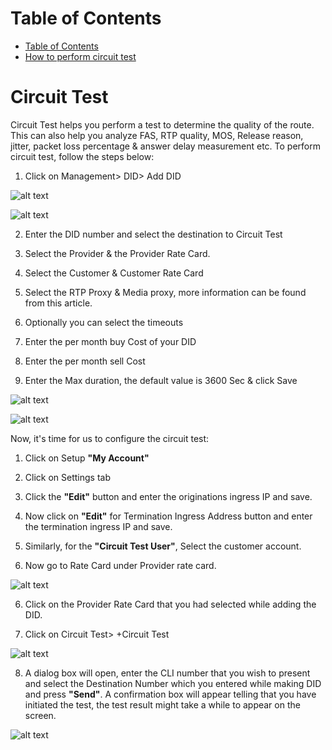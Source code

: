 # Table of Contents
* [Table of Contents](#table-of-contents)
* [How to perform circuit test](#how-to-perform-circuit-test)


# Circuit Test

Circuit Test helps you perform a test to determine the quality of the route. This can also help you analyze FAS, RTP quality, MOS, Release reason, jitter, packet loss percentage & answer delay measurement etc. To perform circuit test, follow the steps below:

1.	Click on Management> DID> Add DID

![alt text][circuit-test-1]

![alt text][circuit-test-2]

2. Enter the DID number and select the destination to Circuit Test

3.	Select the Provider & the Provider Rate Card.

4. Select the Customer & Customer Rate Card

5. Select the RTP Proxy & Media proxy, more information can be found from this article.

6. Optionally you can select the timeouts

7. Enter the per month buy Cost of your DID

8. Enter the per month sell Cost

9. Enter the Max duration, the default value is 3600 Sec & click Save

![alt text][circuit-test-3]

![alt text][circuit-test-4]

Now, it's time for us to configure the circuit test:

1. Click on Setup **"My Account"**

2. Click on Settings tab
 
2.	Click the **"Edit"** button and enter the originations ingress IP and save.

3.	Now click on **"Edit"** for Termination Ingress Address button and enter the termination ingress IP and save.

4.	Similarly, for the **"Circuit Test User"**, Select the customer account.
 
5.	Now go to Rate Card under Provider rate card.

![alt text][circuit-test-ratecard]  

6.	Click on the Provider Rate Card that you had selected while adding the DID.

7. Click on Circuit Test> +Circuit Test

![alt text][circuit-test-5]  
 
8.	A dialog box will open, enter the CLI number that you wish to present and select the Destination Number which you entered while making DID and press **"Send"**. A confirmation box will appear telling that you have initiated the test, the test result might take a while to appear on the screen.

![alt text][circuit-test-6]  


[circuit-test-1]: https://raw.githubusercontent.com/digipigeon/connexcs-user-docs/master/new-img/circuit-test-1.png "Circuit Test 1"
[circuit-test-2]: https://raw.githubusercontent.com/digipigeon/connexcs-user-docs/master/new-img/circuit-test-2.png "Circuit Test 2"
[circuit-test-3]: https://raw.githubusercontent.com/digipigeon/connexcs-user-docs/master/new-img/circuit-test-3.png "Circuit Test 3"
[circuit-test-4]: https://raw.githubusercontent.com/digipigeon/connexcs-user-docs/master/new-img/circuit-test-4.png "Circuit Test 4"
[circuit-test-5]: https://raw.githubusercontent.com/digipigeon/connexcs-user-docs/master/new-img/circuit-test-5.png "Circuit Test 5"
[circuit-test-6]: https://raw.githubusercontent.com/digipigeon/connexcs-user-docs/master/img/circuit-test-6.png "Circuit Test 6"
[circuit-test-did-1]: https://raw.githubusercontent.com/digipigeon/connexcs-user-docs/master/img/circuit-test-did-1.png "Circuit Test DID 1"
[circuit-test-did-2]: https://raw.githubusercontent.com/digipigeon/connexcs-user-docs/master/img/circuit-test-did-2.png "Circuit Test DID 8"
[circuit-test-did-3]: https://raw.githubusercontent.com/digipigeon/connexcs-user-docs/master/img/circuit-test-did-3.png "Circuit Test DID 9"
[circuit-test-did-4]: https://raw.githubusercontent.com/digipigeon/connexcs-user-docs/master/img/circuit-test-did-4.png "Circuit Test DID 10"
[circuit-test-ratecard]: https://raw.githubusercontent.com/digipigeon/connexcs-user-docs/master/img/circuit-test-ratecard.png "Circuit Test Ratecard"


